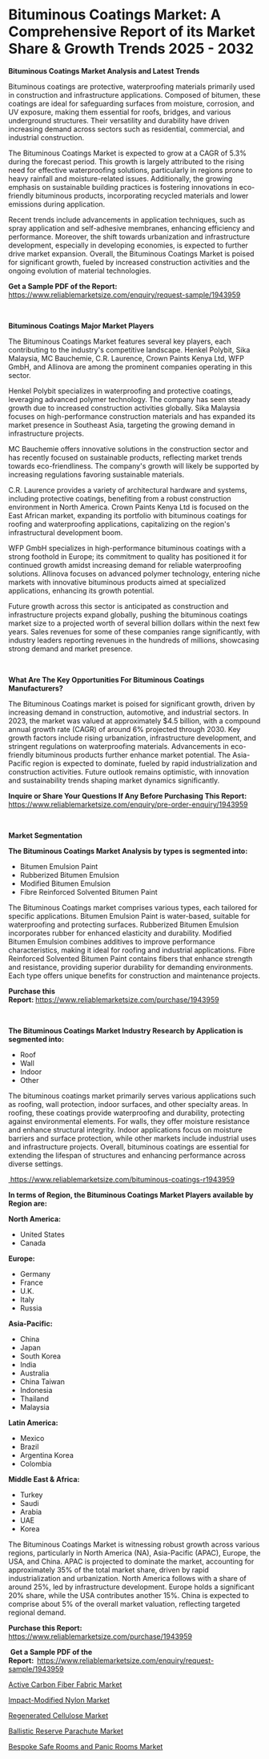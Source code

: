 <p><h1>Bituminous Coatings Market: A Comprehensive Report of its Market Share & Growth Trends 2025 - 2032</h1></p><p><strong>Bituminous Coatings Market Analysis and Latest Trends</strong></p>
<p><p>Bituminous coatings are protective, waterproofing materials primarily used in construction and infrastructure applications. Composed of bitumen, these coatings are ideal for safeguarding surfaces from moisture, corrosion, and UV exposure, making them essential for roofs, bridges, and various underground structures. Their versatility and durability have driven increasing demand across sectors such as residential, commercial, and industrial construction.</p><p>The Bituminous Coatings Market is expected to grow at a CAGR of 5.3% during the forecast period. This growth is largely attributed to the rising need for effective waterproofing solutions, particularly in regions prone to heavy rainfall and moisture-related issues. Additionally, the growing emphasis on sustainable building practices is fostering innovations in eco-friendly bituminous products, incorporating recycled materials and lower emissions during application.</p><p>Recent trends include advancements in application techniques, such as spray application and self-adhesive membranes, enhancing efficiency and performance. Moreover, the shift towards urbanization and infrastructure development, especially in developing economies, is expected to further drive market expansion. Overall, the Bituminous Coatings Market is poised for significant growth, fueled by increased construction activities and the ongoing evolution of material technologies.</p></p>
<p><strong>Get a Sample PDF of the Report:&nbsp;</strong> <a href="https://www.reliablemarketsize.com/enquiry/request-sample/1943959?utm_campaign=2268&utm_medium=2&utm_source=Github&utm_content=ia&utm_term=31012025&utm_id=bituminous-coatings">https://www.reliablemarketsize.com/enquiry/request-sample/1943959</a></p>
<p>&nbsp;</p>
<p><strong>Bituminous Coatings Major Market Players</strong></p>
<p><p>The Bituminous Coatings Market features several key players, each contributing to the industry's competitive landscape. Henkel Polybit, Sika Malaysia, MC Bauchemie, C.R. Laurence, Crown Paints Kenya Ltd, WFP GmbH, and Allinova‎ are among the prominent companies operating in this sector.</p><p>Henkel Polybit specializes in waterproofing and protective coatings, leveraging advanced polymer technology. The company has seen steady growth due to increased construction activities globally. Sika Malaysia focuses on high-performance construction materials and has expanded its market presence in Southeast Asia, targeting the growing demand in infrastructure projects.</p><p>MC Bauchemie offers innovative solutions in the construction sector and has recently focused on sustainable products, reflecting market trends towards eco-friendliness. The company's growth will likely be supported by increasing regulations favoring sustainable materials. </p><p>C.R. Laurence provides a variety of architectural hardware and systems, including protective coatings, benefiting from a robust construction environment in North America. Crown Paints Kenya Ltd is focused on the East African market, expanding its portfolio with bituminous coatings for roofing and waterproofing applications, capitalizing on the region's infrastructural development boom.</p><p>WFP GmbH specializes in high-performance bituminous coatings with a strong foothold in Europe; its commitment to quality has positioned it for continued growth amidst increasing demand for reliable waterproofing solutions. Allinova focuses on advanced polymer technology, entering niche markets with innovative bituminous products aimed at specialized applications, enhancing its growth potential.</p><p>Future growth across this sector is anticipated as construction and infrastructure projects expand globally, pushing the bituminous coatings market size to a projected worth of several billion dollars within the next few years. Sales revenues for some of these companies range significantly, with industry leaders reporting revenues in the hundreds of millions, showcasing strong demand and market presence.</p></p>
<p>&nbsp;</p>
<p><strong>What Are The Key Opportunities For Bituminous Coatings Manufacturers?</strong></p>
<p><p>The Bituminous Coatings market is poised for significant growth, driven by increasing demand in construction, automotive, and industrial sectors. In 2023, the market was valued at approximately $4.5 billion, with a compound annual growth rate (CAGR) of around 6% projected through 2030. Key growth factors include rising urbanization, infrastructure development, and stringent regulations on waterproofing materials. Advancements in eco-friendly bituminous products further enhance market potential. The Asia-Pacific region is expected to dominate, fueled by rapid industrialization and construction activities. Future outlook remains optimistic, with innovation and sustainability trends shaping market dynamics significantly.</p></p>
<p><strong>Inquire or Share Your Questions If Any Before Purchasing This Report:</strong> <a href="https://www.reliablemarketsize.com/enquiry/pre-order-enquiry/1943959?utm_campaign=2268&utm_medium=2&utm_source=Github&utm_content=ia&utm_term=31012025&utm_id=bituminous-coatings">https://www.reliablemarketsize.com/enquiry/pre-order-enquiry/1943959</a></p>
<p>&nbsp;</p>
<p><strong>Market Segmentation</strong></p>
<p><strong>The Bituminous Coatings Market Analysis by types is segmented into:</strong></p>
<p><ul><li>Bitumen Emulsion Paint</li><li>Rubberized Bitumen Emulsion</li><li>Modified Bitumen Emulsion</li><li>Fibre Reinforced Solvented Bitumen Paint</li></ul></p>
<p><p>The Bituminous Coatings market comprises various types, each tailored for specific applications. Bitumen Emulsion Paint is water-based, suitable for waterproofing and protecting surfaces. Rubberized Bitumen Emulsion incorporates rubber for enhanced elasticity and durability. Modified Bitumen Emulsion combines additives to improve performance characteristics, making it ideal for roofing and industrial applications. Fibre Reinforced Solvented Bitumen Paint contains fibers that enhance strength and resistance, providing superior durability for demanding environments. Each type offers unique benefits for construction and maintenance projects.</p></p>
<p><strong>Purchase this Report:&nbsp;</strong><a href="https://www.reliablemarketsize.com/purchase/1943959?utm_campaign=2268&utm_medium=2&utm_source=Github&utm_content=ia&utm_term=31012025&utm_id=bituminous-coatings">https://www.reliablemarketsize.com/purchase/1943959</a></p>
<p>&nbsp;</p>
<p><strong>The Bituminous Coatings Market Industry Research by Application is segmented into:</strong></p>
<p><ul><li>Roof</li><li>Wall</li><li>Indoor</li><li>Other</li></ul></p>
<p><p>The bituminous coatings market primarily serves various applications such as roofing, wall protection, indoor surfaces, and other specialty areas. In roofing, these coatings provide waterproofing and durability, protecting against environmental elements. For walls, they offer moisture resistance and enhance structural integrity. Indoor applications focus on moisture barriers and surface protection, while other markets include industrial uses and infrastructure projects. Overall, bituminous coatings are essential for extending the lifespan of structures and enhancing performance across diverse settings.</p></p>
<p><a href="https://www.reliablemarketsize.com/bituminous-coatings-r1943959?utm_campaign=2268&utm_medium=2&utm_source=Github&utm_content=ia&utm_term=31012025&utm_id=bituminous-coatings">&nbsp;https://www.reliablemarketsize.com/bituminous-coatings-r1943959</a></p>
<p><strong>In terms of Region, the Bituminous Coatings Market Players available by Region are:</strong></p>
<p>
    <p> <strong> North America: </strong>
        <ul>
            <li>United States</li>
            <li>Canada</li>
        </ul>
        </p> 
    <p> <strong> Europe: </strong>
        <ul>
            <li>Germany</li>
            <li>France</li>
            <li>U.K.</li>
            <li>Italy</li>
            <li>Russia</li>
        </ul>
        </p> 
    <p> <strong> Asia-Pacific: </strong>
        <ul>
            <li>China</li>
            <li>Japan</li>
            <li>South Korea</li>
            <li>India</li>
            <li>Australia</li>
            <li>China Taiwan</li>
            <li>Indonesia</li>
            <li>Thailand</li>
            <li>Malaysia</li>
        </ul>
        </p> 
    <p> <strong> Latin America: </strong>
        <ul>
            <li>Mexico</li>
            <li>Brazil</li>
            <li>Argentina Korea</li>
            <li>Colombia</li>
        </ul>
        </p> 
    <p> <strong> Middle East & Africa: </strong>
        <ul>
            <li>Turkey</li>
            <li>Saudi</li>
            <li>Arabia</li>
            <li>UAE</li>
            <li>Korea</li>
        </ul>
    </p>
    </p>
<p><p>The Bituminous Coatings Market is witnessing robust growth across various regions, particularly in North America (NA), Asia-Pacific (APAC), Europe, the USA, and China. APAC is projected to dominate the market, accounting for approximately 35% of the total market share, driven by rapid industrialization and urbanization. North America follows with a share of around 25%, led by infrastructure development. Europe holds a significant 20% share, while the USA contributes another 15%. China is expected to comprise about 5% of the overall market valuation, reflecting targeted regional demand.</p></p>
<p><strong>Purchase this Report: </strong><a href="https://www.reliablemarketsize.com/purchase/1943959?utm_campaign=2268&utm_medium=2&utm_source=Github&utm_content=ia&utm_term=31012025&utm_id=bituminous-coatings">https://www.reliablemarketsize.com/purchase/1943959</a></p>
<p>&nbsp;<strong>Get a Sample PDF of the Report:&nbsp;&nbsp;</strong><a href="https://www.reliablemarketsize.com/enquiry/request-sample/1943959?utm_campaign=2268&utm_medium=2&utm_source=Github&utm_content=ia&utm_term=31012025&utm_id=bituminous-coatings">https://www.reliablemarketsize.com/enquiry/request-sample/1943959</a></p>
<p><strong></strong></p>
<p><p><a href="https://www.linkedin.com/pulse/investigating-active-carbon-fiber-fabric-market-size-projected-tdmce?utm_campaign=2268&utm_medium=2&utm_source=Github&utm_content=ia&utm_term=31012025&utm_id=bituminous-coatings">Active Carbon Fiber Fabric Market</a></p><p><a href="https://www.linkedin.com/pulse/global-impact-modified-nylon-market-scope-its-rapid-growth-in112-b2hkf?utm_campaign=2268&utm_medium=2&utm_source=Github&utm_content=ia&utm_term=31012025&utm_id=bituminous-coatings">Impact-Modified Nylon Market</a></p><p><a href="https://github.com/lehumiston1971679/Market-Research-Report-List-1/blob/main/regenerated-cellulose-market.md?utm_campaign=2268&utm_medium=2&utm_source=Github&utm_content=ia&utm_term=31012025&utm_id=bituminous-coatings">Regenerated Cellulose Market</a></p><p><a href="https://www.linkedin.com/pulse/forecast-ballistic-reserve-parachute-market-from-2025-5aj3e?utm_campaign=2268&utm_medium=2&utm_source=Github&utm_content=ia&utm_term=31012025&utm_id=bituminous-coatings">Ballistic Reserve Parachute Market</a></p><p><a href="https://www.linkedin.com/pulse/based-recent-market-research-bespoke-safe-rooms-panic-idhrf?utm_campaign=2268&utm_medium=2&utm_source=Github&utm_content=ia&utm_term=31012025&utm_id=bituminous-coatings">Bespoke Safe Rooms and Panic Rooms Market</a></p></p>